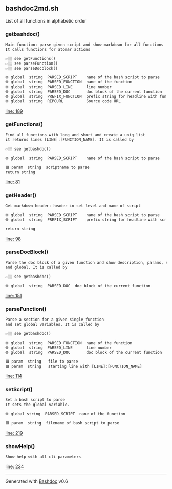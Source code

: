 ## bashdoc2md.sh

List of all functions in alphabetic order

### getbashdoc()

```txt
Main function: parse given script and show markdown for all functions
It calls functions for atomar actions

👉🏼 see getFunctions()
👉🏼 see parseFunction()
👉🏼 see parseDocblock()

🌐 global  string  PARSED_SCRIPT    nane of the bash script to parse
🌐 global  string  PARSED_FUNCTION  nane of the function
🌐 global  string  PARSED_LINE      line number
🌐 global  string  PARSED_DOC       doc block of the current function
🌐 global  string  PREFIX_FUNCTION  prefix string for headline with function name
🌐 global  string  REPOURL          Source code URL
```

[line: 189](https://github.com/axelhahn/bashdoc/blob/main/bashdoc2md.sh#L189)

### getFunctions()

```txt
Find all functions with long and short and create a uniq list
it returns lines [LINE]:[FUNCTION_NAME]. It is called by

👉🏼 see getbashdoc()

🌐 global  string  PARSED_SCRIPT    nane of the bash script to parse

🟩 param  string  scriptname to parse
return string
```

[line: 81](https://github.com/axelhahn/bashdoc/blob/main/bashdoc2md.sh#L81)

### getHeader()

```txt
Get markdown header: header in set level and name of script

🌐 global  string  PARSED_SCRIPT    nane of the bash script to parse
🌐 global  string  PREFIX_SCRIPT    prefix string for headline with script

return string
```

[line: 98](https://github.com/axelhahn/bashdoc/blob/main/bashdoc2md.sh#L98)

### parseDocBlock()

```txt
Parse the doc block of a given function and show description, params, see
and global. It is called by

👉🏼 see getbashdoc()

🌐 global  string  PARSED_DOC  doc block of the current function
```

[line: 151](https://github.com/axelhahn/bashdoc/blob/main/bashdoc2md.sh#L151)

### parseFunction()

```txt
Parse a section for a given single function
and set global variables. It is called by

👉🏼 see getbashdoc()

🌐 global  string  PARSED_FUNCTION  nane of the function
🌐 global  string  PARSED_LINE      line number
🌐 global  string  PARSED_DOC       doc block of the current function

🟩 param  string   file to parse
🟩 param  string   starting line with [LINE]:[FUNCTION_NAME]
```

[line: 114](https://github.com/axelhahn/bashdoc/blob/main/bashdoc2md.sh#L114)

### setScript()

```txt
Set a bash script to parse
It sets the global variable.

🌐 global string  PARSED_SCRIPT  nane of the function

🟩 param  string  filename of bash script to parse
```

[line: 219](https://github.com/axelhahn/bashdoc/blob/main/bashdoc2md.sh#L219)

### showHelp()

```txt
Show help with all cli parameters
```

[line: 234](https://github.com/axelhahn/bashdoc/blob/main/bashdoc2md.sh#L234)

- - -
Generated with [Bashdoc](https://github.com/axelhahn/bashdoc) v0.6

